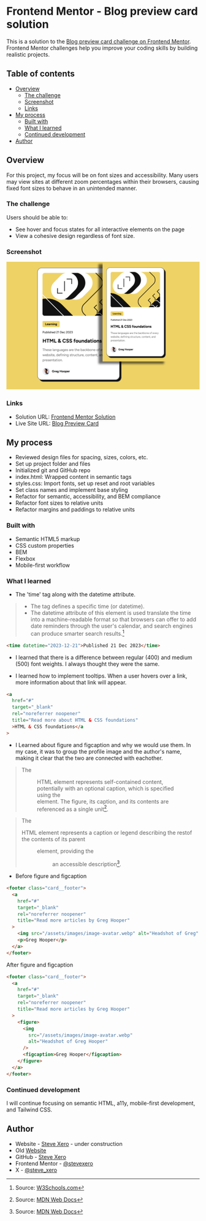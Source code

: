 # Frontend Mentor - Blog preview card solution

This is a solution to the [Blog preview card challenge on Frontend Mentor](https://www.frontendmentor.io/challenges/blog-preview-card-ckPaj01IcS). Frontend Mentor challenges help you improve your coding skills by building realistic projects.

## Table of contents

- [Overview](#overview)
  - [The challenge](#the-challenge)
  - [Screenshot](#screenshot)
  - [Links](#links)
- [My process](#my-process)
  - [Built with](#built-with)
  - [What I learned](#what-i-learned)
  - [Continued development](#continued-development)
- [Author](#author)

## Overview

For this project, my focus will be on font sizes and accessibility. Many users may view sites at different zoom percentages within their browsers, causing fixed font sizes to behave in an unintended manner.

### The challenge

Users should be able to:

- See hover and focus states for all interactive elements on the page
- View a cohesive design regardless of font size.

### Screenshot

![Screenshot](./assets/images/blogcardcomponent.png)

### Links

- Solution URL: [Frontend Mentor Solution](https://your-solution-url.com)
- Live Site URL: [Blog Preview Card](https://blogpreviewcardfem.netlify.app/)

## My process

- Reviewed design files for spacing, sizes, colors, etc.
- Set up project folder and files
- Initialized git and GitHub repo
- index.html: Wrapped content in semantic tags
- styles.css: Import fonts, set up reset and root variables
- Set class names and implement base styling
- Refactor for semantic, accessibility, and BEM compliance
- Refactor font sizes to relative units
- Refactor margins and paddings to relative units

### Built with

- Semantic HTML5 markup
- CSS custom properties
- BEM
- Flexbox
- Mobile-first workflow

### What I learned

- The 'time' tag along with the datetime attribute.

> - The <time> tag defines a specific time (or datetime).
> - The datetime attribute of this element is used translate the time into a
>   machine-readable format so that browsers can offer to add date reminders through
>   the user's calendar, and search engines can produce smarter search results.[^1]

```html
<time datetime="2023-12-21">Published 21 Dec 2023</time>
```

- I learned that there is a difference between regular (400) and medium (500) font weights. I always thought they were the same.

- I learned how to implement tooltips. When a user hovers over a link, more information about that link will appear.

```html
<a
  href="#"
  target="_blank"
  rel="noreferrer noopener"
  title="Read more about HTML & CSS foundations"
  >HTML & CSS foundations</a
>
```

- I Learned about figure and figcaption and why we would use them. In my case, it was to group the profile image and the author's name, making it clear that the two are connected with eachother.

> The <figure> HTML element represents self-contained content, potentially with an
> optional caption, which is specified using the <figcaption> element. The figure,
> its caption, and its contents are referenced as a single unit[^2].

> The <figcaption> HTML element represents a caption or legend describing the restof the
> contents of its parent <figure> element, providing the <figure> an accessible description[^3].

- Before figure and figcaption

```html
<footer class="card__footer">
  <a
    href="#"
    target="_blank"
    rel="noreferrer noopener"
    title="Read more articles by Greg Hooper"
  >
    <img src="/assets/images/image-avatar.webp" alt="Headshot of Greg" />
    <p>Greg Hooper</p>
  </a>
</footer>
```

After figure and figcaption

```html
<footer class="card__footer">
  <a
    href="#"
    target="_blank"
    rel="noreferrer noopener"
    title="Read more articles by Greg Hooper"
  >
    <figure>
      <img
        src="/assets/images/image-avatar.webp"
        alt="Headshot of Greg Hooper"
      />
      <figcaption>Greg Hooper</figcaption>
    </figure>
  </a>
</footer>
```

[^1]: Source: [W3Schools.com](https://www.w3schools.com/tags/tag_time.asp)
[^2]: Source: [MDN Web Docs](https://developer.mozilla.org/en-US/docs/Web/HTML/Element/figure)
[^3]: Source: [MDN Web Docs](https://developer.mozilla.org/en-US/docs/Web/HTML/Element/figcaption)

### Continued development

I will continue focusing on semantic HTML, a11y, mobile-first development, and Tailwind CSS.

## Author

- Website - [Steve Xero](https://www.stevexero.com) - under construction
- Old [Website](https://www.steven-woodward.com)
- GitHub - [Steve Xero](https://www.github.com/stevexero)
- Frontend Mentor - [@stevexero](https://www.frontendmentor.io/profile/stevexero)
- X - [@steve_xero](https://www.twitter.com/steve_xero)
